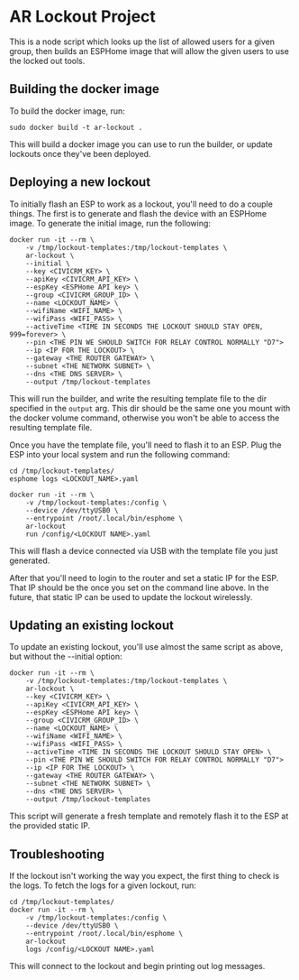 # AR Lockout Project

This is a node script which looks up the list of allowed users for a given group, then builds an ESPHome image that will allow the given users to use the locked out tools.

## Building the docker image

To build the docker image, run:

```
sudo docker build -t ar-lockout .
```

This will build a docker image you can use to run the builder, or update lockouts once they've been deployed.


## Deploying a new lockout

To initially flash an ESP to work as a lockout, you'll need to do a couple things.  The first is to generate and flash the device with an ESPHome image.  To generate the initial image, run the following:

```
docker run -it --rm \
    -v /tmp/lockout-templates:/tmp/lockout-templates \
    ar-lockout \
    --initial \
    --key <CIVICRM_KEY> \
    --apiKey <CIVICRM_API_KEY> \
    --espKey <ESPHome API key> \
    --group <CIVICRM_GROUP_ID> \
    --name <LOCKOUT_NAME> \
    --wifiName <WIFI_NAME> \
    --wifiPass <WIFI_PASS> \
    --activeTime <TIME IN SECONDS THE LOCKOUT SHOULD STAY OPEN, 999=forever> \
    --pin <THE PIN WE SHOULD SWITCH FOR RELAY CONTROL NORMALLY "D7">
    --ip <IP FOR THE LOCKOUT> \
    --gateway <THE ROUTER GATEWAY> \
    --subnet <THE NETWORK SUBNET> \
    --dns <THE DNS SERVER> \
    --output /tmp/lockout-templates
```

This will run the builder, and write the resulting template file to the dir specified in the `output` arg.  This dir should be the same one you mount with the docker volume command, otherwise you won't be able to access the resulting template file.

Once you have the template file, you'll need to flash it to an ESP.  Plug the ESP into your local system and run the following command:

```
cd /tmp/lockout-templates/
esphome logs <LOCKOUT_NAME>.yaml

docker run -it --rm \
    -v /tmp/lockout-templates:/config \
    --device /dev/ttyUSB0 \
    --entrypoint /root/.local/bin/esphome \ 
    ar-lockout 
    run /config/<LOCKOUT NAME>.yaml
```

This will flash a device connected via USB with the template file you just generated.

After that you'll need to login to the router and set a static IP for the ESP.  That IP should be the once you set on the command line above.  In the future, that static IP can be used to update the lockout wirelessly.

## Updating an existing lockout

To update an existing lockout, you'll use almost the same script as above, but without the --initial option:

```
docker run -it --rm \
    -v /tmp/lockout-templates:/tmp/lockout-templates \
    ar-lockout \
    --key <CIVICRM_KEY> \
    --apiKey <CIVICRM_API_KEY> \
    --espKey <ESPHome API key> \
    --group <CIVICRM_GROUP_ID> \
    --name <LOCKOUT_NAME> \
    --wifiName <WIFI_NAME> \
    --wifiPass <WIFI_PASS> \
    --activeTime <TIME IN SECONDS THE LOCKOUT SHOULD STAY OPEN> \
    --pin <THE PIN WE SHOULD SWITCH FOR RELAY CONTROL NORMALLY "D7">
    --ip <IP FOR THE LOCKOUT> \
    --gateway <THE ROUTER GATEWAY> \
    --subnet <THE NETWORK SUBNET> \
    --dns <THE DNS SERVER> \
    --output /tmp/lockout-templates
```

This script will generate a fresh template and remotely flash it to the ESP at the provided static IP.

## Troubleshooting

If the lockout isn't working the way you expect, the first thing to check is the logs.  To fetch the logs for a given lockout, run:

```
cd /tmp/lockout-templates/
docker run -it --rm \
    -v /tmp/lockout-templates:/config \
    --device /dev/ttyUSB0 \
    --entrypoint /root/.local/bin/esphome \ 
    ar-lockout 
    logs /config/<LOCKOUT NAME>.yaml
```

This will connect to the lockout and begin printing out log messages.
